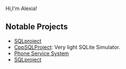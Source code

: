 Hi,I'm Alexia!

## Notable Projects
- [SQLproject](https://github.com/alexiatanasie/SQLproject)
- [CppSQLProject](https://github.com/alexiatanasie/CppSQLProject): Very light SQLite Simulator.
- [Phone Service System](https://github.com/alexiatanasie/PhoneServiceSystem)
- [SQLproject](https://github.com/alexiatanasie/Clothes-Store)

